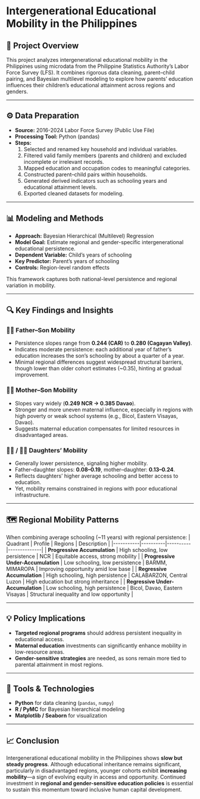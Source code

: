 # Intergenerational Educational Mobility in the Philippines

## 📘 Project Overview
This project analyzes intergenerational educational mobility in the Philippines using microdata from the Philippine Statistics Authority’s Labor Force Survey (LFS). It combines rigorous data cleaning, parent–child pairing, and Bayesian multilevel modeling to explore how parents’ education influences their children’s educational attainment across regions and genders.

---

## ⚙️ Data Preparation
- **Source:** 2016-2024 Labor Force Survey (Public Use File)  
- **Processing Tool:** Python (pandas)  
- **Steps:**
  1. Selected and renamed key household and individual variables.
  2. Filtered valid family members (parents and children) and excluded incomplete or irrelevant records.
  3. Mapped education and occupation codes to meaningful categories.
  4. Constructed parent–child pairs within households.
  5. Generated derived indicators such as schooling years and educational attainment levels.
  6. Exported cleaned datasets for modeling.

---

## 📊 Modeling and Methods
- **Approach:** Bayesian Hierarchical (Multilevel) Regression  
- **Model Goal:** Estimate regional and gender-specific intergenerational educational persistence.
- **Dependent Variable:** Child’s years of schooling  
- **Key Predictor:** Parent’s years of schooling  
- **Controls:** Region-level random effects  

This framework captures both national-level persistence and regional variation in mobility.

---

## 🔍 Key Findings and Insights
### 🧑‍🏫 Father–Son Mobility
- Persistence slopes range from **0.244 (CAR)** to **0.280 (Cagayan Valley)**.  
- Indicates moderate persistence: each additional year of father’s education increases the son’s schooling by about a quarter of a year.  
- Minimal regional differences suggest widespread structural barriers, though lower than older cohort estimates (~0.35), hinting at gradual improvement.

### 👩‍👦 Mother–Son Mobility
- Slopes vary widely (**0.249 NCR → 0.385 Davao**).  
- Stronger and more uneven maternal influence, especially in regions with high poverty or weak school systems (e.g., Bicol, Eastern Visayas, Davao).  
- Suggests maternal education compensates for limited resources in disadvantaged areas.

### 👨‍👧 / 👩‍👧 Daughters’ Mobility
- Generally lower persistence, signaling higher mobility.  
- Father–daughter slopes: **0.08–0.19**, mother–daughter: **0.13–0.24**.  
- Reflects daughters’ higher average schooling and better access to education.  
- Yet, mobility remains constrained in regions with poor educational infrastructure.

---

## 🗺️ Regional Mobility Patterns
When combining average schooling (~11 years) with regional persistence:
| Quadrant | Profile | Regions | Description |
|-----------|----------|----------|--------------|
| **Progressive Accumulation** | High schooling, low persistence | NCR | Equitable access, strong mobility |
| **Progressive Under-Accumulation** | Low schooling, low persistence | BARMM, MIMAROPA | Improving opportunity amid low base |
| **Regressive Accumulation** | High schooling, high persistence | CALABARZON, Central Luzon | High education but strong inheritance |
| **Regressive Under-Accumulation** | Low schooling, high persistence | Bicol, Davao, Eastern Visayas | Structural inequality and low opportunity |

---

## 💡 Policy Implications
- **Targeted regional programs** should address persistent inequality in educational access.
- **Maternal education** investments can significantly enhance mobility in low-resource areas.
- **Gender-sensitive strategies** are needed, as sons remain more tied to parental attainment in most regions.

---

## 🧠 Tools & Technologies
- **Python** for data cleaning (`pandas`, `numpy`)  
- **R / PyMC** for Bayesian hierarchical modeling  
- **Matplotlib / Seaborn** for visualization  

---

## 📈 Conclusion
Intergenerational educational mobility in the Philippines shows **slow but steady progress**. Although educational inheritance remains significant, particularly in disadvantaged regions, younger cohorts exhibit **increasing mobility**—a sign of evolving equity in access and opportunity. Continued investment in **regional and gender-sensitive education policies** is essential to sustain this momentum toward inclusive human capital development.
